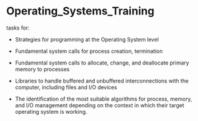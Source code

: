 # Operating_Systems_Training

tasks for:

- Strategies for programming at the Operating System level

- Fundamental system calls for process creation, termination

- Fundamental system calls to allocate, change, and deallocate primary memory to processes

- Libraries to handle buffered and unbuffered interconnections with the computer, including files and I/O devices

- The identification of the most suitable algorithms for process, memory, and I/O management depending on the context in which their target operating system is working.
